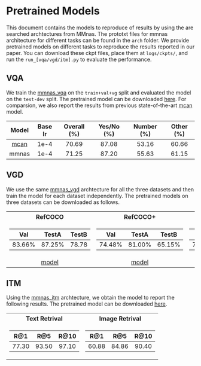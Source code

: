 # Pretrained Models

This document contains the models to reproduce of results by using the are searched archtectures from MMnas. The prototxt files for mmnas architecture for different tasks can be found in the `arch` folder. We provide pretrained models on different tasks to reproduce the results reported in our paper. You can download these ckpt files, place them at `logs/ckpts/`, and run the `run_[vqa/vgd/itm].py` to evaluate the performance. 

## VQA

We train the [mmnas_vqa](arch/mmnas_vqa.json) on the `train+val+vg` split and evaluated the model on the `test-dev` split. The pretrained model can be downloaded [here](https://awma1-my.sharepoint.com/:u:/g/personal/yuz_l0_tn/EW-97Xbq_z1Cq8lL1O5GHLQBH7UQLomFOqBplFL9bf83EA?e=Jwyf9V). For comparsion, we also report the results from previous state-of-the-art [mcan](https://openaccess.thecvf.com/content_CVPR_2019/html/Yu_Deep_Modular_Co-Attention_Networks_for_Visual_Question_Answering_CVPR_2019_paper.html) model.

| Model                                                                                  | Base lr | Overall (%) | Yes/No (%) | Number (%) | Other (%) | 
|:--------------------------------------------------------------------------------------:|:-------:|:-----------:|:----------:|:----------:|:---------:|
| [mcan](arch/mcan.json) | 1e-4    | 70.69       | 87.08      | 53.16      | 60.66     |
| mmnas | 1e-4    | 71.25       | 87.20      | 55.63      | 61.15     |

## VGD

We use the same [mmnas_vgd](./arch/mmnas_itm.json) archtecture for all the three datasets and then train the model for each dataset independently. The pretrained models on three datasets can be downloaded as follows.

<table>
<tr><th> RefCOCO </th><th> RefCOCO+ </th><th> RefCOCORg </th></tr>
<tr><td>

| Val     | TestA   | TestB |
| :-------: | :-------: | :-----: |
| 83.66\% | 87.25\% | 78.78 |
</td><td>

| Val     | TestA   | TestB   |
| :-------: | :-------: | :-----: |
| 74.48\% | 81.00\% | 65.15\% |
</td><td>

| Val     | Test    |
| :-------: | :-------: |
| 74.59\% | 75.42\% |
</td></tr> 
<tr> 
    <td align="center"> <a href="https://awma1-my.sharepoint.com/:u:/g/personal/yuz_l0_tn/Ea0S0zcCV45GhVqWOeW0PHoBKkh6NwJRyVpCh8-cmpwFOA?e=IKJ09r">model</a> </td> 
    <td align="center"> <a href="https://awma1-my.sharepoint.com/:u:/g/personal/yuz_l0_tn/EVU2eXV6RLpCiHrDMOBtNLwB1hN0Kn88pC1lKEXCDUfZGQ?e=9yM1GF">model</a> </td> 
    <td align="center"> <a href="https://awma1-my.sharepoint.com/:u:/g/personal/yuz_l0_tn/EVU2eXV6RLpCiHrDMOBtNLwB1hN0Kn88pC1lKEXCDUfZGQ?e=9yM1GF">model</a> </td> 
</tr>
</table>

## ITM

Using the [mmnas_itm](./arch/mmnas_itm.json) archtecture, we obtain the model to report the following results. The pretrained model can be downloaded [here](https://awma1-my.sharepoint.com/:u:/g/personal/yuz_l0_tn/EYGlpkid3SJHoRUCsPy0x0sBPp3U5-8hLke7OJb9WGXNRw?e=fMsOap).

<table>
<tr><th> Text Retrival </th><th> Image Retrival</th></tr>
<tr><td>

| R@1    | R@5    | R@10   |
| :-----: | :-----: | :-----: |
| 77.30 | 93.50 | 97.10 |

</td><td>

| R@1    | R@5    | R@10   |
| :-----: | :-----: | :-----: |
| 60.88 | 84.86 | 90.40 |
</td></tr> 
</table>

